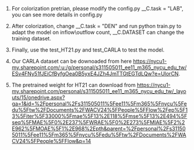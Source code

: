 1. For colorization pretrian, please modify the config.py __C.task = "LAB", you can see more details in config.py

2. After colorization, change __C.task = "DEN" and run python train.py to adapt the model on inflow\outflow count, __C.DATASET can change the training dataset.

3. Finally, use the test_HT21.py and test_CARLA to test the model.

4. Our CARLA dataset can be downoaded from here https://nycu1-my.sharepoint.com/:u:/g/personal/s311505011_ee11_m365_nycu_edu_tw/ESv4FNy51fJEiCfByfgOea0B5yxE4JZh4JmTTGtEGTdLQw?e=UlorCN.

5. The pretrained weight for HT21 can download from https://nycu1-my.sharepoint.com/personal/s311505011_ee11_m365_nycu_edu_tw/_layouts/15/onedrive.aspx?ga=1&id=%2Fpersonal%2Fs311505011%5Fee11%5Fm365%5Fnycu%5Fedu%5Ftw%2FDocuments%2FWACV24%5FPeople%5FFlow%2Fep%5F13%5Fiter%5F33000%5Fmae%5F13%2E118%5Fmse%5F13%2E494%5Fseq%5FMAE%5F0%2E237%5FWRAE%5F0%2E273%5FMIAE%5F2%2E962%5FMOAE%5F1%2E968%2Epth&parent=%2Fpersonal%2Fs311505011%5Fee11%5Fm365%5Fnycu%5Fedu%5Ftw%2FDocuments%2FWACV24%5FPeople%5FFlow&p=14
